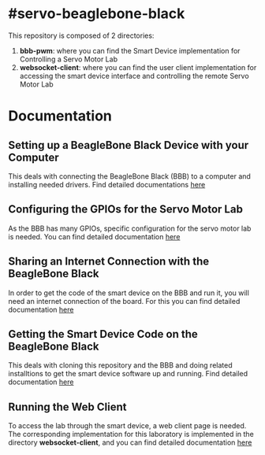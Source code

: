 #servo-beaglebone-black
=======================

This repository is composed of 2 directories:  
1. __bbb-pwm__: where you can find the Smart Device implementation for Controlling a Servo Motor Lab  
2. __websocket-client__: where you can find the user client implementation for accessing the smart device interface and controlling the remote Servo Motor Lab

# Documentation

## Setting up a BeagleBone Black Device with your Computer
This deals with connecting the BeagleBone Black (BBB) to a computer and installing needed drivers. 
Find detailed documentations [here](https://github.com/go-lab/smart-device/wiki/BeagleBone-Black-for-Servo-Motor#setting-up-beaglebone-black-on-the-computer)

## Configuring the GPIOs for the Servo Motor Lab
As the BBB has many GPIOs, specific configuration for the servo motor lab is needed. You can find detailed documentation [here](https://github.com/go-lab/smart-device/wiki/BeagleBone-Black-for-Servo-Motor#configure-header-pins-for-pwm)

## Sharing an Internet Connection with the BeagleBone Black
In order to get the code of the smart device on the BBB and run it, you will need an internet connection of the board. For this you can find detailed documentation [here](https://github.com/go-lab/smart-device/wiki/BeagleBone-Black-for-Servo-Motor#sharing-an-internet-connection-with-beaglebone-black)

## Getting the Smart Device Code on the BeagleBone Black
This deals with cloning this repository and the BBB and doing related installtions to get the smart device software up and running.
Find detailed documentation [here](https://github.com/go-lab/smart-device/wiki/BeagleBone-Black-for-Servo-Motor#setting-up-the-smart-device-repository-on-beaglebone-black)

## Running the Web Client 
To access the lab through the smart device, a web client page is needed. The corresponding implementation for this laboratory is implemented in the directory __websocket-client__, and you can find detailed documentation [here](https://github.com/go-lab/smart-device/wiki/BeagleBone-Black-for-Servo-Motor#setting-up-the-client-web-server)



